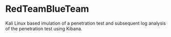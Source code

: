 # RedTeamBlueTeam
Kali Linux based imulation of a penetration test and subsequent log analysis of the penetration test using Kibana.
